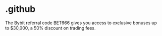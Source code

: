 # .github
The Bybit referral code BET666 gives you access to exclusive bonuses up to $30,000, a 50% discount on trading fees.
